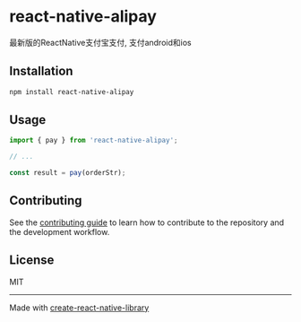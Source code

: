 # react-native-alipay

最新版的ReactNative支付宝支付, 支付android和ios

## Installation

```sh
npm install react-native-alipay
```

## Usage


```js
import { pay } from 'react-native-alipay';

// ...

const result = pay(orderStr);

```


## Contributing

See the [contributing guide](CONTRIBUTING.md) to learn how to contribute to the repository and the development workflow.

## License

MIT

---

Made with [create-react-native-library](https://github.com/callstack/react-native-builder-bob)
